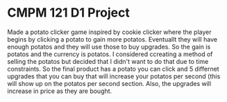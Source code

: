 # CMPM 121 D1 Project

Made a potato clicker game inspired by cookie clicker where the player begins by clicking a potato to gain more potatos. Eventuallt they will
have enough potatos and they will use those to buy upgrades. So the gain is potatos and the currency is potatos. I considered ccreating a method of
selling the potatos but decided that I didn't want to do that due to time constraints. So the final product has a potato you can click and 5 differnet upgrades
that you can buy that will increase your potatos per second (this will show up on the potatos per second section. Also, the upgrades will increase in price as they are bought.
